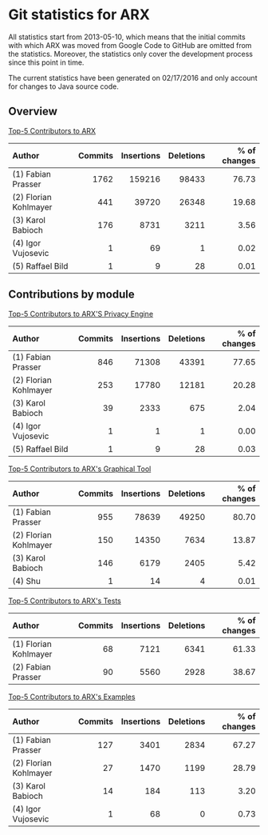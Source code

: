 # Git statistics for ARX

All statistics start from 2013-05-10, which means that the initial commits with which 
ARX was moved from Google Code to GitHub are omitted from the statistics.
Moreover, the statistics only cover the development process since this point in time.

The current statistics have been generated on 02/17/2016 and only account for changes to 
Java source code.

## Overview

[Top-5 Contributors to ARX](https://rawgit.com/arx-deidentifier/arx-contributors/master/gitinspector-statistics-all.html)

| Author                          | Commits    | Insertions      | Deletions    | % of changes |
|:--------------------------------|-----------:|----------------:|-------------:|-------------:|
| (1) Fabian Prasser              |  1762      |  159216         | 98433        |   76.73      |
| (2) Florian Kohlmayer           |   441      |   39720         | 26348        |   19.68      |
| (3) Karol Babioch               |   176      |    8731         |  3211        |    3.56      |
| (4) Igor Vujosevic              |     1      |      69         |     1        |    0.02      |
| (5) Raffael Bild                |     1      |       9         |    28        |    0.01      |

## Contributions by module

[Top-5 Contributors to ARX'S Privacy Engine](https://rawgit.com/arx-deidentifier/arx-contributors/master/gitinspector-statistics-main.html)

| Author                          | Commits    | Insertions      | Deletions    | % of changes |
|:--------------------------------|-----------:|----------------:|-------------:|-------------:|
| (1) Fabian Prasser              |     846    |      71308      |     43391    |        77.65 |
| (2) Florian Kohlmayer           |     253    |      17780      |     12181    |        20.28 |
| (3) Karol Babioch               |      39    |       2333      |       675    |         2.04 |
| (4) Igor Vujosevic              |       1    |          1      |         1    |         0.00 |
| (5) Raffael Bild                |       1    |          9      |        28    |         0.03 |

[Top-5 Contributors to ARX's Graphical Tool](https://rawgit.com/arx-deidentifier/arx-contributors/master/gitinspector-statistics-gui.html)

| Author                           | Commits    | Insertions      | Deletions    | % of changes |
|:---------------------------------|-----------:|----------------:|-------------:|-------------:|
| (1) Fabian Prasser               |  955       |  78639          |49250         |  80.70       |
| (2) Florian Kohlmayer            |  150       |  14350          | 7634         |  13.87       |
| (3) Karol Babioch                |  146       |   6179          | 2405         |   5.42       |
| (4) Shu                          |    1       |     14          |    4         |   0.01       |

[Top-5 Contributors to ARX's Tests](https://rawgit.com/arx-deidentifier/arx-contributors/master/gitinspector-statistics-test.html)

| Author                           | Commits    | Insertions      | Deletions    | % of changes |
|:---------------------------------|-----------:|----------------:|-------------:|-------------:|
| (1) Florian Kohlmayer            |   68       |   7121          | 6341         |  61.33       |
| (2) Fabian Prasser               |   90       |   5560          | 2928         |  38.67       |

[Top-5 Contributors to ARX's Examples](https://rawgit.com/arx-deidentifier/arx-contributors/master/gitinspector-statistics-example.html)

| Author                           | Commits    | Insertions      | Deletions    | % of changes |
|:---------------------------------|-----------:|----------------:|-------------:|-------------:|
| (1) Fabian Prasser               |  127       |   3401          | 2834         |  67.27       |
| (2) Florian Kohlmayer            |   27       |   1470          | 1199         |  28.79       |
| (3) Karol Babioch                |   14       |    184          |  113         |   3.20       |
| (4) Igor Vujosevic               |    1       |     68          |    0         |   0.73       |